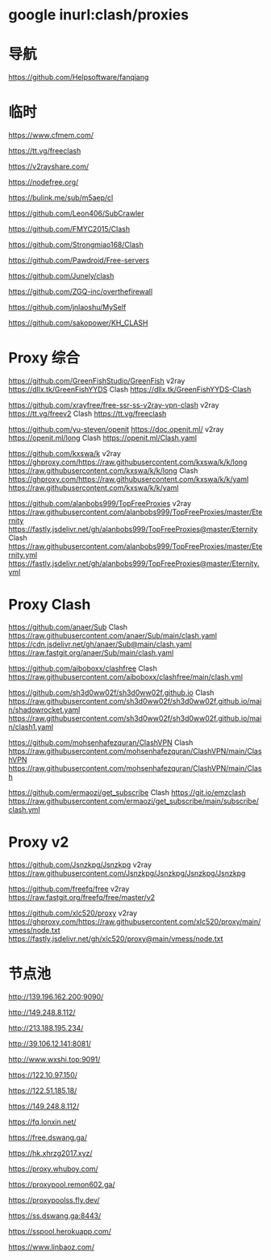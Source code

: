 # google inurl:clash/proxies

# 导航

https://github.com/Helpsoftware/fanqiang

# 临时
https://www.cfmem.com/

https://tt.vg/freeclash

https://v2rayshare.com/

https://nodefree.org/

https://bulink.me/sub/m5aep/cl

https://github.com/Leon406/SubCrawler

https://github.com/FMYC2015/Clash

https://github.com/Strongmiao168/Clash

https://github.com/Pawdroid/Free-servers

https://github.com/Junely/clash

https://github.com/ZGQ-inc/overthefirewall

https://github.com/jnlaoshu/MySelf

https://github.com/sakopower/KH_CLASH

# Proxy 综合
<!-- 网站暂时无法访问 -->
https://github.com/GreenFishStudio/GreenFish
v2ray
https://dllx.tk/GreenFishYYDS
Clash
https://dllx.tk/GreenFishYYDS-Clash

<!-- 网站暂时无法访问 -->
https://github.com/xrayfree/free-ssr-ss-v2ray-vpn-clash
v2ray
https://tt.vg/freev2
Clash
https://tt.vg/freeclash

https://github.com/yu-steven/openit
https://doc.openit.ml/
v2ray
https://openit.ml/long
Clash
https://openit.ml/Clash.yaml

https://github.com/kxswa/k
v2ray
https://ghproxy.com/https://raw.githubusercontent.com/kxswa/k/k/long
https://raw.githubusercontent.com/kxswa/k/k/long
Clash
https://ghproxy.com/https://raw.githubusercontent.com/kxswa/k/k/yaml
https://raw.githubusercontent.com/kxswa/k/k/yaml

https://github.com/alanbobs999/TopFreeProxies
v2ray
https://raw.githubusercontent.com/alanbobs999/TopFreeProxies/master/Eternity
https://fastly.jsdelivr.net/gh/alanbobs999/TopFreeProxies@master/Eternity
Clash
https://raw.githubusercontent.com/alanbobs999/TopFreeProxies/master/Eternity.yml
https://fastly.jsdelivr.net/gh/alanbobs999/TopFreeProxies@master/Eternity.yml

# Proxy Clash
https://github.com/anaer/Sub
Clash
https://raw.githubusercontent.com/anaer/Sub/main/clash.yaml
https://cdn.jsdelivr.net/gh/anaer/Sub@main/clash.yaml
https://raw.fastgit.org/anaer/Sub/main/clash.yaml

https://github.com/aiboboxx/clashfree
Clash
https://raw.githubusercontent.com/aiboboxx/clashfree/main/clash.yml

https://github.com/sh3d0ww02f/sh3d0ww02f.github.io
Clash
https://raw.githubusercontent.com/sh3d0ww02f/sh3d0ww02f.github.io/main/shadowrocket.yaml
https://raw.githubusercontent.com/sh3d0ww02f/sh3d0ww02f.github.io/main/clash1.yaml

https://github.com/mohsenhafezquran/ClashVPN
Clash
https://raw.githubusercontent.com/mohsenhafezquran/ClashVPN/main/ClashVPN
https://raw.githubusercontent.com/mohsenhafezquran/ClashVPN/main/Clash

https://github.com/ermaozi/get_subscribe
Clash
https://git.io/emzclash
https://raw.githubusercontent.com/ermaozi/get_subscribe/main/subscribe/clash.yml

# Proxy v2
https://github.com/Jsnzkpg/Jsnzkpg
v2ray
https://raw.githubusercontent.com/Jsnzkpg/Jsnzkpg/Jsnzkpg/Jsnzkpg

https://github.com/freefq/free
v2ray
https://raw.fastgit.org/freefq/free/master/v2

https://github.com/xlc520/proxy
v2ray
https://ghproxy.com/https://raw.githubusercontent.com/xlc520/proxy/main/vmess/node.txt
https://fastly.jsdelivr.net/gh/xlc520/proxy@main/vmess/node.txt

# 节点池
http://139.196.162.200:9090/

http://149.248.8.112/

http://213.188.195.234/

http://39.106.12.141:8081/

http://www.wxshi.top:9091/

https://122.10.97.150/

https://122.51.185.18/

https://149.248.8.112/

https://fq.lonxin.net/

https://free.dswang.ga/

https://hk.xhrzg2017.xyz/

https://proxy.whuboy.com/

https://proxypool.remon602.ga/

https://proxypoolss.fly.dev/

https://ss.dswang.ga:8443/

https://sspool.herokuapp.com/

https://www.linbaoz.com/

